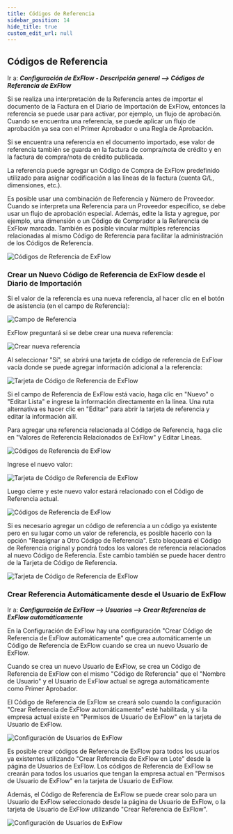 ```yaml
---
title: Códigos de Referencia
sidebar_position: 14
hide_title: true
custom_edit_url: null
---
```

## Códigos de Referencia

Ir a: ***Configuración de ExFlow - Descripción general --> Códigos de Referencia de ExFlow***

Si se realiza una interpretación de la Referencia antes de importar el documento de la Factura en el Diario de Importación de ExFlow, entonces la referencia se puede usar para activar, por ejemplo, un flujo de aprobación. Cuando se encuentra una referencia, se puede aplicar un flujo de aprobación ya sea con el Primer Aprobador o una Regla de Aprobación.

Si se encuentra una referencia en el documento importado, ese valor de referencia también se guarda en la factura de compra/nota de crédito y en la factura de compra/nota de crédito publicada.

La referencia puede agregar un Código de Compra de ExFlow predefinido utilizado para asignar codificación a las líneas de la factura (cuenta G/L, dimensiones, etc.).

Es posible usar una combinación de Referencia y Número de Proveedor. Cuando se interpreta una Referencia para un Proveedor específico, se debe usar un flujo de aprobación especial. Además, edite la lista y agregue, por ejemplo, una dimensión o un Código de Comprador a la Referencia de ExFlow marcada. También es posible vincular múltiples referencias relacionadas al mismo Código de Referencia para facilitar la administración de los Códigos de Referencia.

![Códigos de Referencia de ExFlow](@site/static/img/media/reference-codes-001.png)


### Crear un Nuevo Código de Referencia de ExFlow desde el Diario de Importación

Si el valor de la referencia es una nueva referencia, al hacer clic en el botón de asistencia (en el campo de Referencia):

![Campo de Referencia](@site/static/img/media/reference-code-001.png)

ExFlow preguntará si se debe crear una nueva referencia:

![Crear nueva referencia](@site/static/img/media/reference-code-is-missing-001.png)

Al seleccionar "Sí", se abrirá una tarjeta de código de referencia de ExFlow vacía donde se puede agregar información adicional a la referencia:

![Tarjeta de Código de Referencia de ExFlow](@site/static/img/media/reference-code-002.png)

Si el campo de Referencia de ExFlow está vacío, haga clic en "Nuevo" o "Editar Lista" e ingrese la información directamente en la línea. Una ruta alternativa es hacer clic en "Editar" para abrir la tarjeta de referencia y editar la información allí.

Para agregar una referencia relacionada al Código de Referencia, haga clic en "Valores de Referencia Relacionados de ExFlow" y Editar Líneas.

![Códigos de Referencia de ExFlow](@site/static/img/media/reference-codes-002.png)

Ingrese el nuevo valor:

![Tarjeta de Código de Referencia de ExFlow](@site/static/img/media/reference-code-003-related-reference-values.png)

Luego cierre y este nuevo valor estará relacionado con el Código de Referencia actual.

![Códigos de Referencia de ExFlow](@site/static/img/media/reference-codes-003.png)

Si es necesario agregar un código de referencia a un código ya existente pero en su lugar como un valor de referencia, es posible hacerlo con la opción "Reasignar a Otro Código de Referencia". Esto bloqueará el Código de Referencia original y pondrá todos los valores de referencia relacionados al nuevo Código de Referencia. Este cambio también se puede hacer dentro de la Tarjeta de Código de Referencia.

![Tarjeta de Código de Referencia de ExFlow](@site/static/img/media/reference-codes-004.png)


### Crear Referencia Automáticamente desde el Usuario de ExFlow
Ir a: ***Configuración de ExFlow --> Usuarios --> Crear Referencias de ExFlow automáticamente***

En la Configuración de ExFlow hay una configuración "Crear Código de Referencia de ExFlow automáticamente" que crea automáticamente un Código de Referencia de ExFlow cuando se crea un nuevo Usuario de ExFlow.

Cuando se crea un nuevo Usuario de ExFlow, se crea un Código de Referencia de ExFlow con el mismo "Código de Referencia" que el "Nombre de Usuario" y el Usuario de ExFlow actual se agrega automáticamente como Primer Aprobador.

El Código de Referencia de ExFlow se creará solo cuando la configuración "Crear Referencia de ExFlow automáticamente" esté habilitada, y si la empresa actual existe en "Permisos de Usuario de ExFlow" en la tarjeta de Usuario de ExFlow.

![Configuración de Usuarios de ExFlow](@site/static/img/media/exflow-setup-users-002.png)

Es posible crear códigos de Referencia de ExFlow para todos los usuarios ya existentes utilizando "Crear Referencia de ExFlow en Lote" desde la página de Usuarios de ExFlow. Los códigos de Referencia de ExFlow se crearán para todos los usuarios que tengan la empresa actual en "Permisos de Usuario de ExFlow" en la tarjeta de Usuario de ExFlow.

Además, el Código de Referencia de ExFlow se puede crear solo para un Usuario de ExFlow seleccionado desde la página de Usuario de ExFlow, o la tarjeta de Usuario de ExFlow utilizando "Crear Referencia de ExFlow".

![Configuración de Usuarios de ExFlow](@site/static/img/media/exflow-users-002.png)